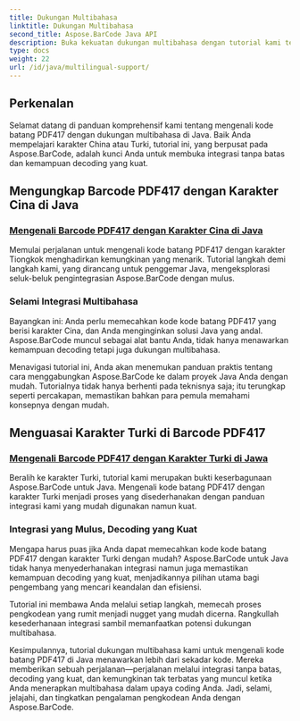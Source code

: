```yaml
---
title: Dukungan Multibahasa
linktitle: Dukungan Multibahasa
second_title: Aspose.BarCode Java API
description: Buka kekuatan dukungan multibahasa dengan tutorial kami tentang mengenali kode batang PDF417. Selami pengkodean Java dengan Aspose.BarCode untuk integrasi yang lancar.
type: docs
weight: 22
url: /id/java/multilingual-support/
---
```


## Perkenalan
Selamat datang di panduan komprehensif kami tentang mengenali kode batang PDF417 dengan dukungan multibahasa di Java. Baik Anda mempelajari karakter China atau Turki, tutorial ini, yang berpusat pada Aspose.BarCode, adalah kunci Anda untuk membuka integrasi tanpa batas dan kemampuan decoding yang kuat.

## Mengungkap Barcode PDF417 dengan Karakter Cina di Java
### [Mengenali Barcode PDF417 dengan Karakter Cina di Java](./recognizing-pdf417-chinese-characters/)

Memulai perjalanan untuk mengenali kode batang PDF417 dengan karakter Tiongkok menghadirkan kemungkinan yang menarik. Tutorial langkah demi langkah kami, yang dirancang untuk penggemar Java, mengeksplorasi seluk-beluk pengintegrasian Aspose.BarCode dengan mulus.

### Selami Integrasi Multibahasa
Bayangkan ini: Anda perlu memecahkan kode kode batang PDF417 yang berisi karakter Cina, dan Anda menginginkan solusi Java yang andal. Aspose.BarCode muncul sebagai alat bantu Anda, tidak hanya menawarkan kemampuan decoding tetapi juga dukungan multibahasa.

Menavigasi tutorial ini, Anda akan menemukan panduan praktis tentang cara menggabungkan Aspose.BarCode ke dalam proyek Java Anda dengan mudah. Tutorialnya tidak hanya berhenti pada teknisnya saja; itu terungkap seperti percakapan, memastikan bahkan para pemula memahami konsepnya dengan mudah.

## Menguasai Karakter Turki di Barcode PDF417
### [Mengenali Barcode PDF417 dengan Karakter Turki di Jawa](./recognizing-pdf417-turkish-characters/)

Beralih ke karakter Turki, tutorial kami merupakan bukti keserbagunaan Aspose.BarCode untuk Java. Mengenali kode batang PDF417 dengan karakter Turki menjadi proses yang disederhanakan dengan panduan integrasi kami yang mudah digunakan namun kuat.

### Integrasi yang Mulus, Decoding yang Kuat
Mengapa harus puas jika Anda dapat memecahkan kode kode batang PDF417 dengan karakter Turki dengan mudah? Aspose.BarCode untuk Java tidak hanya menyederhanakan integrasi namun juga memastikan kemampuan decoding yang kuat, menjadikannya pilihan utama bagi pengembang yang mencari keandalan dan efisiensi.

Tutorial ini membawa Anda melalui setiap langkah, memecah proses pengkodean yang rumit menjadi nugget yang mudah dicerna. Rangkullah kesederhanaan integrasi sambil memanfaatkan potensi dukungan multibahasa.

Kesimpulannya, tutorial dukungan multibahasa kami untuk mengenali kode batang PDF417 di Java menawarkan lebih dari sekadar kode. Mereka memberikan sebuah perjalanan—perjalanan melalui integrasi tanpa batas, decoding yang kuat, dan kemungkinan tak terbatas yang muncul ketika Anda menerapkan multibahasa dalam upaya coding Anda. Jadi, selami, jelajahi, dan tingkatkan pengalaman pengkodean Anda dengan Aspose.BarCode.
